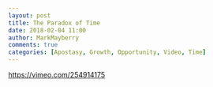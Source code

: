 ```yaml
---
layout: post
title: The Paradox of Time
date: 2018-02-04 11:00
author: MarkMayberry
comments: true
categories: [Apostasy, Growth, Opportunity, Video, Time]
---
```

https://vimeo.com/254914175
